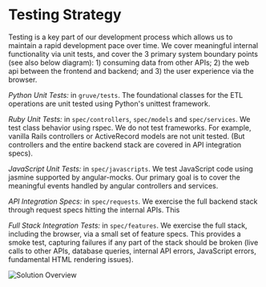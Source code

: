 # Testing Strategy

Testing is a key part of our development process which allows us to maintain a rapid development pace over time. We cover meaningful internal functionality via unit tests, and cover the 3 primary system boundary points (see also below diagram): 1) consuming data from other APIs; 2) the web api between the frontend and backend; and 3) the user experience via the browser.

*Python Unit Tests:* in `gruve/tests`. The foundational classes for the ETL operations are unit tested using Python's unittest framework. 

*Ruby Unit Tests:* in `spec/controllers`, `spec/models` and `spec/services`. We test class behavior using rspec. We do not test frameworks. For example, vanilla Rails controllers or ActiveRecord models are not unit tested. (But controllers and the entire backend stack are covered in API integration specs).

*JavaScript Unit Tests:* in `spec/javascripts`. We test JavaScript code using jasmine supported by angular-mocks. Our primary goal is to cover the meaningful events handled by angular controllers and services.

*API Integration Specs:* in `spec/requests`. We exercise the full backend stack through request specs hitting the internal APIs. This

*Full Stack Integration Tests:* in `spec/features`. We exercise the full stack, including the browser, via a small set of feature specs. This provides a smoke test, capturing failures if any part of the stack should be broken (live calls to other APIs, database queries, internal API errors, JavaScript errors, fundamental HTML rendering issues).

![Solution Overview](/doc/solution/application_overview.png?raw=true)

